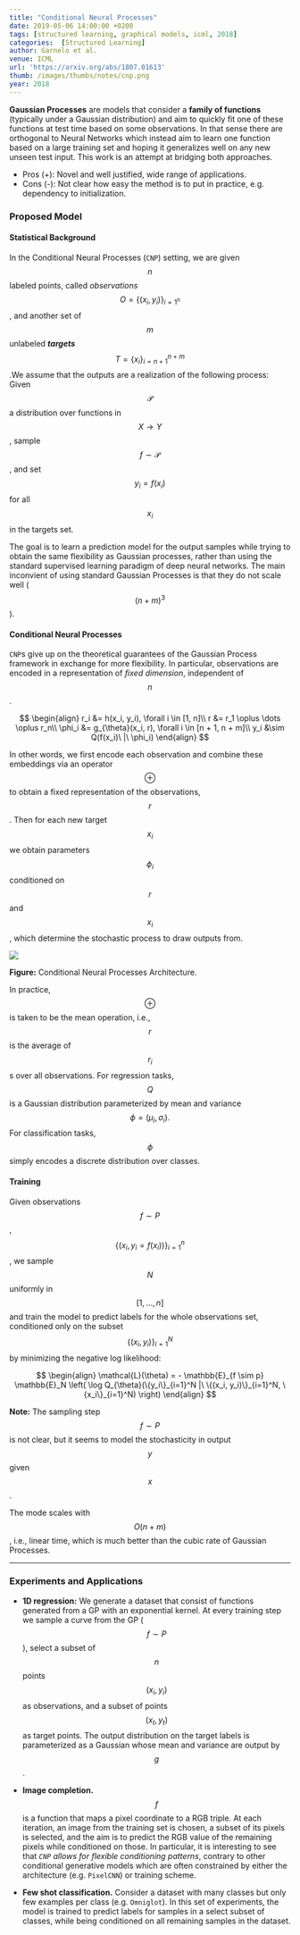 ```yaml
---
title: "Conditional Neural Processes"
date: 2019-05-06 14:00:00 +0200
tags: [structured learning, graphical models, icml, 2018]
categories:  [Structured Learning]
author: Garnelo et al.
venue: ICML
url: 'https://arxiv.org/abs/1807.01613'
thumb: /images/thumbs/notes/cnp.png
year: 2018
---
```


<div class="summary">
  <b>Gaussian Processes</b> are models that consider a <b>family of functions</b> (typically under a Gaussian distribution) and aim to quickly fit one of these functions at test time based on some observations. In that sense there are orthogonal to Neural Networks which instead aim to learn one function based on a large training set and hoping it generalizes well on any new unseen test input. This work is an attempt at bridging both approaches.

  <ul>
    <li><span class="procons">Pros (+):</span> Novel and well justified, wide range of applications.</li>
    <li><span class="procons">Cons (-):</span> Not clear how easy the method is to put in practice, e.g. dependency to initialization.</li>
  </ul>
</div>


<h3 class="section proposed"> Proposed Model</h3>

#### Statistical Background
  In the Conditional Neural Processes (`CNP`) setting, we are given $$n$$ labeled points, called *observations* $$O = \{(x_i, y_i)\}_{i=1^n}$$, and another set of $$m$$ unlabeled ***targets*** $$T = \{x_i\}_{i=n + 1}^{n + m}$$.We assume
that the outputs are a realization of the following process: Given $$\mathcal P$$ a distribution over functions in $$X \rightarrow Y$$, sample $$f \sim \mathcal P$$, and set $$y_i = f(x_i)$$ for all $$x_i$$ in the targets set.

The goal is to learn a prediction model for the output samples while trying to obtain the same flexibility as Gaussian processes, rather than using the standard supervised learning paradigm of deep neural networks.
The main inconvient of using standard Gaussian Processes is that they do not scale well ($$(n + m)^3$$).

#### Conditional Neural Processes
  `CNP`s give up on the theoretical guarantees of the Gaussian Process framework in exchange for more flexibility. In particular, observations are encoded in a representation of *fixed dimension*, independent of $$n$$.

$$
  \begin{align}
  r_i &= h(x_i, y_i), \forall i \in [1, n]\\
  r &= r_1 \oplus \dots \oplus r_n\\
  \phi_i &= g_{\theta}(x_i, r), \forall i \in [n + 1, n + m]\\
  y_i &\sim Q(f(x_i)\ |\ \phi_i)
  \end{align}
  $$

  In other words, we first encode each observation and combine these embeddings via  an operator $$\oplus$$ to obtain a fixed representation of the observations, $$r$$. Then for each new target $$x_i$$ we obtain parameters $$\phi_i$$ conditioned on $$r$$ and $$x_i$$, which determine the stochastic process to draw outputs from.


<div class="figure">
<img src="{{ site.baseurl }}/images/posts/conditional_neural_processes.png">
<p><b>Figure:</b> Conditional Neural Processes Architecture.</p>
</div>



  In practice, $$\oplus$$ is taken to be the mean operation, i.e., $$r$$ is the average of $$r_i$$s over all observations. For regression tasks, $$Q$$ is a Gaussian distribution parameterized by mean and variance $$\phi = (\mu_i, \sigma_i).$$  For classification tasks, $$\phi$$ simply encodes a discrete distribution over classes.

#### Training

Given observations $$f \sim P$$, $$\{(x_i, y_i = f(x_i))\}_{i=1}^n$$, we sample $$N$$ uniformly in $$[1, \dots, n]$$ and train the model to predict labels for the whole observations set, conditioned only on the subset  $$\{(x_i, y_i)\}_{i=1}^N$$ by minimizing the negative log likelihood:

$$
\begin{align}
\mathcal{L}(\theta) = - \mathbb{E}_{f \sim p} \mathbb{E}_N \left( \log Q_{\theta}(\{y_i\}_{i=1}^N |\ \{(x_i, y_i)\}_{i=1}^N, \{x_i\}_{i=1}^N) \right)
\end{align}
$$

**Note:** The sampling step $$f \sim P$$ is not clear, but it seems to model the stochasticity in output $$y$$ given $$x$$.

The mode scales with $$O(n + m)$$, i.e., linear time, which is much better than the cubic rate of Gaussian Processes.


---

<h3 class="section experiments"> Experiments and Applications </h3>


 * **1D regression:** We generate a  dataset that consist of functions generated from a GP with an exponential kernel.  At every training step we sample a curve from the GP ($$f \sim P$$), select a subset of $$n$$ points $$(x_i, y_i)$$ as observations, and a subset of points $$(x_t, y_t)$$ as target points. The output distribution on the target labels is parameterized as a Gaussian whose mean and variance are output by $$g$$.

 * **Image completion.** $$f$$ is a function that maps a pixel coordinate to a RGB triple. At each iteration, an image from the training set is chosen, a subset of its pixels is selected, and the aim is to predict the RGB value of the remaining pixels while conditioned on those. In particular, it is interesting to see that *`CNP` allows for flexible conditioning patterns*, contrary to other conditional generative models which are often constrained by either the architecture (e.g. `PixelCNN`) or training scheme.

 * **Few shot classification.** Consider a dataset with many classes but only few examples per class (e.g. `Omniglot`). In this set of experiments, the model is trained to predict labels for samples in a select subset of classes, while being conditioned on all remaining samples in the dataset.
